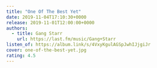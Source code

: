 ```yaml
---
title: "One Of The Best Yet"
date: 2019-11-04T17:10:30+0000
release: 2019-11-01T12:00:00+0000
authors:
  - title: Gang Starr
    url: https://last.fm/music/Gang+Starr
listen_of: https://album.link/s/4VxyKgulAGSpJwhIJjgiJr
cover: one-of-the-best-yet.jpg
rating: 4.5
---
```

